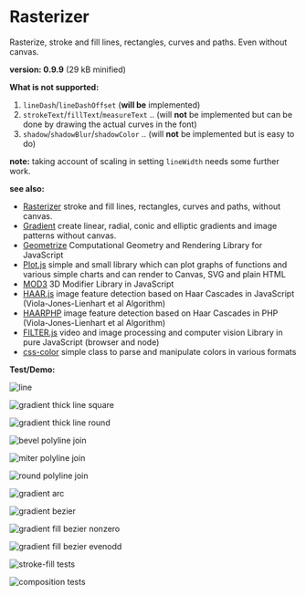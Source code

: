 # Rasterizer

Rasterize, stroke and fill lines, rectangles, curves and paths. Even without canvas.

**version: 0.9.9** (29 kB minified)

**What is not supported:**

1. `lineDash`/`lineDashOffset` (**will be** implemented)
2. `strokeText`/`fillText`/`measureText` ..  (will **not** be implemented but can be done by drawing the actual curves in the font)
3. `shadow`/`shadowBlur`/`shadowColor` .. (will **not** be implemented but is easy to do)

**note:** taking account of scaling in setting `lineWidth` needs some further work.

**see also:**

* [Rasterizer](https://github.com/foo123/Rasterizer) stroke and fill lines, rectangles, curves and paths, without canvas.
* [Gradient](https://github.com/foo123/Gradient) create linear, radial, conic and elliptic gradients and image patterns without canvas.
* [Geometrize](https://github.com/foo123/Geometrize) Computational Geometry and Rendering Library for JavaScript
* [Plot.js](https://github.com/foo123/Plot.js) simple and small library which can plot graphs of functions and various simple charts and can render to Canvas, SVG and plain HTML
* [MOD3](https://github.com/foo123/MOD3) 3D Modifier Library in JavaScript
* [HAAR.js](https://github.com/foo123/HAAR.js) image feature detection based on Haar Cascades in JavaScript (Viola-Jones-Lienhart et al Algorithm)
* [HAARPHP](https://github.com/foo123/HAARPHP) image feature detection based on Haar Cascades in PHP (Viola-Jones-Lienhart et al Algorithm)
* [FILTER.js](https://github.com/foo123/FILTER.js) video and image processing and computer vision Library in pure JavaScript (browser and node)
* [css-color](https://github.com/foo123/css-color) simple class to parse and manipulate colors in various formats



**Test/Demo:**

![line](/line.png)

![gradient thick line square](/thicklines.png)

![gradient thick line round](/thicklines2.png)

![bevel polyline join](/joinbevel.png)

![miter polyline join](/joinmiter.png)

![round polyline join](/joinround.png)

![gradient arc](/arc.png)

![gradient bezier](/bezier.png)

![gradient fill bezier nonzero](/fill-nonzero.png)

![gradient fill bezier evenodd](/fill-evenodd.png)

![stroke-fill tests](/strokes-fills.png)

![composition tests](/compositions.png)
